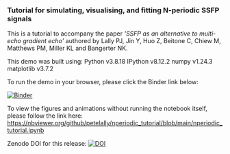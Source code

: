 ### Tutorial for simulating, visualising, and fitting N-periodic SSFP signals

This is a tutorial to accompany the paper *'SSFP as an alternative to multi-echo gradient echo'* authored by Lally PJ, Jin Y, Huo Z, Beitone C, Chiew M, Matthews PM, Miller KL and Bangerter NK. 

This demo was built using: 
Python     v3.8.18 
IPython    v8.12.2 
numpy      v1.24.3 
matplotlib v3.7.2

To run the demo in your browser, please click the Binder link below:

[![Binder](https://mybinder.org/badge_logo.svg)](https://mybinder.org/v2/gh/petelally/nperiodic_tutorial/0.1.0?labpath=nperiodic_tutorial.ipynb)

To view the figures and animations without running the notebook itself, please follow the link here: 
https://nbviewer.org/github/petelally/nperiodic_tutorial/blob/main/nperiodic_tutorial.ipynb 


Zenodo DOI for this release:
[![DOI](https://zenodo.org/badge/868795348.svg)](https://doi.org/10.5281/zenodo.13899966)
